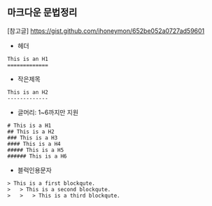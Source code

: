## 마크다운 문법정리

[참고글]
https://gist.github.com/ihoneymon/652be052a0727ad59601

- 헤더

```
This is an H1
=============
```

- 작은제목

```
This is an H2
-------------
```

- 글머리: 1~6까지만 지원

```
# This is a H1
## This is a H2
### This is a H3
#### This is a H4
##### This is a H5
###### This is a H6
```

- 블럭인용문자

```
> This is a first blockqute.
>	> This is a second blockqute.
>	>	> This is a third blockqute.
```